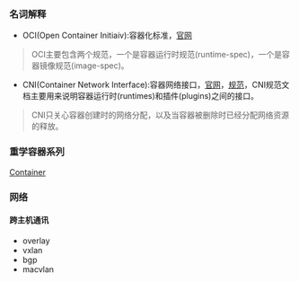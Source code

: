 ### 名词解释
- OCI(Open Container Initiaiv):容器化标准，[官网](https://opencontainers.org/)
> OCI主要包含两个规范，一个是容器运行时规范(runtime-spec)，一个是容器镜像规范(image-spec)。
-  CNI(Container Network Interface):容器网络接口，[官网](https://www.cni.dev/)，[规范](https://github.com/containernetworking/cni/blob/spec-v0.4.0/SPEC.md)，CNI规范文档主要用来说明容器运行时(runtimes)和插件(plugins)之间的接口。
> CNI只关心容器创建时的网络分配，以及当容器被删除时已经分配网络资源的释放。

### 重学容器系列
[Container](https://blog.frognew.com/2021/04/relearning-container-01.html)

### 网络

#### 跨主机通讯

- overlay
- vxlan
- bgp
- macvlan